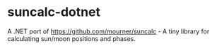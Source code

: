 # suncalc-dotnet
A .NET port of https://github.com/mourner/suncalc - A tiny library for calculating sun/moon positions and phases.
